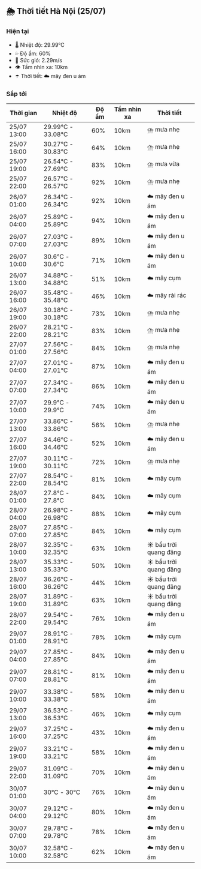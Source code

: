## 🌦️ Thời tiết Hà Nội (25/07)

### Hiện tại

- 🌡️ Nhiệt độ: 29.99℃
- 💦 Độ ẩm: 60%
- 💨 Sức gió: 2.29m/s
- 👁️ Tầm nhìn xa: 10km
- ☂️ Thời tiết: ☁️ mây đen u ám

### Sắp tới

| Thời gian | Nhiệt độ | Độ ẩm | Tầm nhìn xa | Thời tiết |
| --- | --- | --- | --- | --- |
| 25/07 13:00 | 29.99℃ - 33.08℃ | 60% | 10km | ⛈️ mưa nhẹ |
| 25/07 16:00 | 30.27℃ - 30.83℃ | 64% | 10km | ⛈️ mưa nhẹ |
| 25/07 19:00 | 26.54℃ - 27.69℃ | 83% | 10km | ⛈️ mưa vừa |
| 25/07 22:00 | 26.57℃ - 26.57℃ | 92% | 10km | ⛈️ mưa nhẹ |
| 26/07 01:00 | 26.34℃ - 26.34℃ | 92% | 10km | ☁️ mây đen u ám |
| 26/07 04:00 | 25.89℃ - 25.89℃ | 94% | 10km | ☁️ mây đen u ám |
| 26/07 07:00 | 27.03℃ - 27.03℃ | 89% | 10km | ☁️ mây đen u ám |
| 26/07 10:00 | 30.6℃ - 30.6℃ | 71% | 10km | ☁️ mây đen u ám |
| 26/07 13:00 | 34.88℃ - 34.88℃ | 51% | 10km | ☁️ mây cụm |
| 26/07 16:00 | 35.48℃ - 35.48℃ | 46% | 10km | ☁️ mây rải rác |
| 26/07 19:00 | 30.18℃ - 30.18℃ | 73% | 10km | ⛈️ mưa nhẹ |
| 26/07 22:00 | 28.21℃ - 28.21℃ | 83% | 10km | ⛈️ mưa nhẹ |
| 27/07 01:00 | 27.56℃ - 27.56℃ | 84% | 10km | ⛈️ mưa nhẹ |
| 27/07 04:00 | 27.01℃ - 27.01℃ | 87% | 10km | ☁️ mây đen u ám |
| 27/07 07:00 | 27.34℃ - 27.34℃ | 86% | 10km | ☁️ mây đen u ám |
| 27/07 10:00 | 29.9℃ - 29.9℃ | 74% | 10km | ☁️ mây đen u ám |
| 27/07 13:00 | 33.86℃ - 33.86℃ | 56% | 10km | ⛈️ mưa nhẹ |
| 27/07 16:00 | 34.46℃ - 34.46℃ | 52% | 10km | ☁️ mây đen u ám |
| 27/07 19:00 | 30.11℃ - 30.11℃ | 72% | 10km | ⛈️ mưa nhẹ |
| 27/07 22:00 | 28.54℃ - 28.54℃ | 81% | 10km | ☁️ mây cụm |
| 28/07 01:00 | 27.8℃ - 27.8℃ | 84% | 10km | ☁️ mây cụm |
| 28/07 04:00 | 26.98℃ - 26.98℃ | 88% | 10km | ☁️ mây cụm |
| 28/07 07:00 | 27.85℃ - 27.85℃ | 84% | 10km | ☁️ mây cụm |
| 28/07 10:00 | 32.35℃ - 32.35℃ | 63% | 10km | ☀️ bầu trời quang đãng |
| 28/07 13:00 | 35.33℃ - 35.33℃ | 50% | 10km | ☀️ bầu trời quang đãng |
| 28/07 16:00 | 36.26℃ - 36.26℃ | 44% | 10km | ☀️ bầu trời quang đãng |
| 28/07 19:00 | 31.89℃ - 31.89℃ | 63% | 10km | ☀️ bầu trời quang đãng |
| 28/07 22:00 | 29.54℃ - 29.54℃ | 76% | 10km | ☁️ mây đen u ám |
| 29/07 01:00 | 28.91℃ - 28.91℃ | 78% | 10km | ☁️ mây cụm |
| 29/07 04:00 | 27.85℃ - 27.85℃ | 84% | 10km | ☁️ mây đen u ám |
| 29/07 07:00 | 28.81℃ - 28.81℃ | 81% | 10km | ☁️ mây đen u ám |
| 29/07 10:00 | 33.38℃ - 33.38℃ | 58% | 10km | ☁️ mây đen u ám |
| 29/07 13:00 | 36.53℃ - 36.53℃ | 46% | 10km | ☁️ mây cụm |
| 29/07 16:00 | 37.25℃ - 37.25℃ | 43% | 10km | ☁️ mây đen u ám |
| 29/07 19:00 | 33.21℃ - 33.21℃ | 58% | 10km | ☁️ mây đen u ám |
| 29/07 22:00 | 31.09℃ - 31.09℃ | 70% | 10km | ☁️ mây đen u ám |
| 30/07 01:00 | 30℃ - 30℃ | 76% | 10km | ☁️ mây đen u ám |
| 30/07 04:00 | 29.12℃ - 29.12℃ | 80% | 10km | ☁️ mây đen u ám |
| 30/07 07:00 | 29.78℃ - 29.78℃ | 78% | 10km | ☁️ mây đen u ám |
| 30/07 10:00 | 32.58℃ - 32.58℃ | 62% | 10km | ☁️ mây đen u ám |
